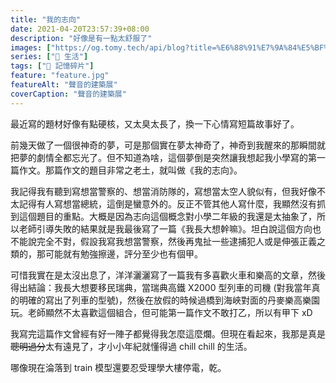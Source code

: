 ```yaml
---
title: "我的志向"
date: 2021-04-20T23:57:39+08:00
description: "好像是有一點太舒服了"
images: ["https://og.tomy.tech/api/blog?title=%E6%88%91%E7%9A%84%E5%BF%97%E5%90%91"]
series: ["🍫 生活"]
tags: ["🧩 記憶碎片"]
feature: "feature.jpg"
featureAlt: "聲音的建築展"
coverCaption: "聲音的建築展"
---
```


最近寫的題材好像有點硬核，又太臭太長了，換一下心情寫短篇故事好了。

前幾天做了一個很神奇的夢，可是那個實在夢太神奇了，神奇到我醒來的那瞬間就把夢的劇情全都忘光了。但不知道為啥，這個夢倒是突然讓我想起我小學寫的第一篇作文。那篇作文的題目非常之老土，就叫做《我的志向》。

我記得我有聽到寫想當警察的、想當消防隊的，寫想當太空人貌似有，但我好像不太記得有人寫想當總統，這倒是蠻意外的。反正不管其他人寫什麼，我顯然沒有抓到這個題目的重點。大概是因為志向這個概念對小學二年級的我還是太抽象了，所以老師引導失敗的結果就是我最後寫了一篇《我長大想幹嘛》。坦白說這個方向也不能說完全不對，假設我寫我想當警察，然後再鬼扯一些逮捕犯人或是伸張正義之類的，那可能就有勉強擦邊，評分至少也有個甲。

可惜我實在是太沒出息了，洋洋灑灑寫了一篇我有多喜歡火車和樂高的文章，然後得出結論：我長大想要移民瑞典，當瑞典高鐵 X2000 型列車的司機 (對我當年真的明確的寫出了列車的型號)，然後在放假的時候過橋到海峽對面的丹麥樂高樂園玩。老師顯然不太喜歡這個組合，但可能第一篇作文不敢打乙，所以有甲下 xD

我寫完這篇作文曾經有好一陣子都覺得我怎麼這麼爛。但現在看起來，我那是真是~~聰明過分~~太有遠見了，才小小年紀就懂得過 chill chill 的生活。

哪像現在淪落到 train 模型還要忍受理學大樓停電，乾。
